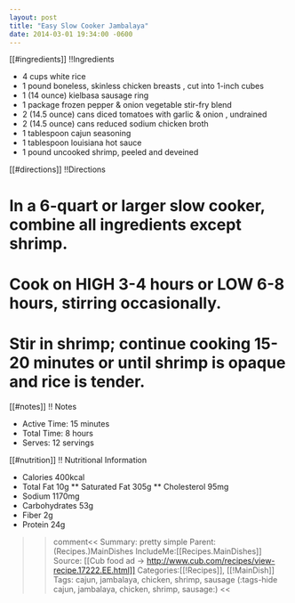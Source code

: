 ```yaml
---
layout: post
title: "Easy Slow Cooker Jambalaya"
date: 2014-03-01 19:34:00 -0600
---
```

[[#ingredients]]
!!Ingredients

* 4 cups white rice
* 1 pound boneless, skinless chicken breasts , cut into 1-inch cubes
* 1 (14 ounce) kielbasa sausage ring
* 1 package frozen pepper & onion vegetable stir-fry blend
* 2 (14.5 ounce) cans diced tomatoes with garlic & onion , undrained
* 2 (14.5 ounce) cans reduced sodium chicken broth
* 1 tablespoon cajun seasoning
* 1 tablespoon louisiana hot sauce
* 1 pound uncooked shrimp, peeled and deveined

[[#directions]]
!!Directions

# In a 6-quart or larger slow cooker, combine all ingredients except shrimp.

# Cook on HIGH 3-4 hours or LOW 6-8 hours, stirring occasionally.

# Stir in shrimp; continue cooking 15-20 minutes or until shrimp is opaque and rice is tender.

[[#notes]]
!! Notes

* Active Time: 15 minutes
* Total Time: 8 hours
* Serves: 12 servings

[[#nutrition]]
!! Nutritional Information

* Calories 400kcal
* Total Fat 10g
** Saturated Fat 305g
** Cholesterol 95mg
* Sodium 1170mg
* Carbohydrates 53g
* Fiber 2g
* Protein 24g

>>comment<<
Summary: pretty simple
Parent:(Recipes.)MainDishes
IncludeMe:[[Recipes.MainDishes]]
Source: [[Cub food ad -> http://www.cub.com/recipes/view-recipe.17222.EE.html]]
Categories:[[!Recipes]], [[!MainDish]]
Tags: cajun, jambalaya, chicken, shrimp, sausage
(:tags-hide cajun, jambalaya, chicken, shrimp, sausage:)
>><<


